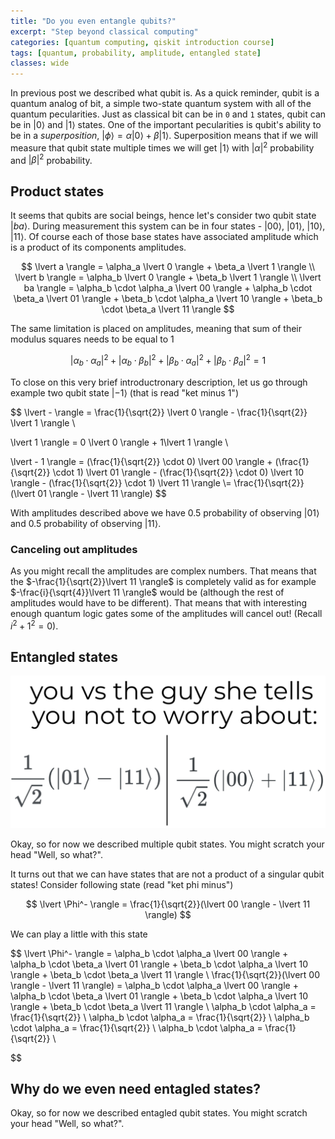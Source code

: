 ```yaml
---
title: "Do you even entangle qubits?"
excerpt: "Step beyond classical computing"
categories: [quantum computing, qiskit introduction course]
tags: [quantum, probability, amplitude, entangled state]
classes: wide
---
```


In previous post we described what qubit is. As a quick reminder, qubit is a quantum analog of bit, a simple two-state quantum system with all of the quantum pecularities. Just as classical bit can be in `0` and `1` states, qubit can be in $\lvert 0 \rangle$ and $\lvert 1 \rangle$ states. One of the important pecularities is qubit's ability to be in a _superposition_, $\lvert \phi \rangle = \alpha \lvert 0 \rangle + \beta \lvert 1 \rangle$. Superposition means that if we will measure that qubit state multiple times we will get $\lvert 1 \rangle$ with ${\lvert \alpha \rvert}^2$ probability and ${\lvert \beta \rvert}^2$ probability. 

## Product states

It seems that qubits are social beings, hence let's consider two qubit state $\lvert ba \rangle$. During measurement this system can be in four states - $\lvert 00 \rangle$, $\lvert 01 \rangle$, $\lvert 10 \rangle$, $\lvert 11 \rangle$. Of course each of those base states have associated amplitude which is a product of its components amplitudes. 

$$
\lvert a \rangle = \alpha_a \lvert 0 \rangle + \beta_a \lvert 1 \rangle \\ 
\lvert b \rangle = \alpha_b \lvert 0 \rangle + \beta_b \lvert 1 \rangle \\
\lvert ba \rangle = \alpha_b \cdot \alpha_a \lvert 00 \rangle + \alpha_b \cdot \beta_a \lvert 01 \rangle + \beta_b \cdot \alpha_a \lvert 10 \rangle + \beta_b \cdot \beta_a \lvert 11 \rangle
$$

The same limitation is placed on amplitudes, meaning that sum of their modulus squares needs to be equal to $1$

$$
{\lvert \alpha_b \cdot \alpha_a \rvert}^2 + {\lvert \alpha_b \cdot \beta_b \rvert}^2 + {\lvert \beta_b \cdot \alpha_a \rvert}^2 + {\lvert \beta_b \cdot \beta_a \rvert}^2 = 1
$$

To close on this very brief introductronary description, let us go through example two qubit state $\lvert -1 \rangle$ (that is read "ket minus 1")


$$
\lvert - \rangle = \frac{1}{\sqrt{2}} \lvert 0 \rangle - \frac{1}{\sqrt{2}} \lvert 1 \rangle \\

\lvert 1 \rangle = 0 \lvert 0 \rangle + 1\lvert 1 \rangle \\

\lvert - 1 \rangle = 
(\frac{1}{\sqrt{2}} \cdot 0) \lvert 00 \rangle + (\frac{1}{\sqrt{2}} \cdot 1) \lvert 01 \rangle - (\frac{1}{\sqrt{2}} \cdot 0) \lvert 10 \rangle - (\frac{1}{\sqrt{2}} \cdot 1) \lvert 11 \rangle 
\\= \frac{1}{\sqrt{2}}(\lvert 01 \rangle - \lvert 11 \rangle)
$$

With amplitudes described above we have 0.5 probability of observing $\lvert 01 \rangle$ and 0.5 probability of observing $\lvert 11 \rangle$.

### Canceling out amplitudes

As you might recall the amplitudes are complex numbers. That means that the $-\frac{1}{\sqrt{2}}\lvert 11 \rangle$ is completely valid as for example  $-\frac{i}{\sqrt{4}}\lvert 11 \rangle$ would be (although the rest of amplitudes would have to be different). That means that with interesting enough quantum logic gates some of the amplitudes will cancel out! (Recall $i^2 + 1^2 = 0$).

## Entangled states

![Single layer Feedforward Network](/assets/img/quantum_ent_worry_meme.png "worry_meme")

Okay, so for now we described multiple qubit states. You might scratch your head "Well, so what?".

It turns out that we can have states that are not a product of a singular qubit states! Consider following state (read "ket phi minus")

$$
\lvert \Phi^- \rangle = \frac{1}{\sqrt{2}}(\lvert 00 \rangle - \lvert 11 \rangle)
$$

We can play a little with this state

$$
\lvert \Phi^- \rangle = \alpha_b \cdot \alpha_a \lvert 00 \rangle + \alpha_b \cdot \beta_a \lvert 01 \rangle + \beta_b \cdot \alpha_a \lvert 10 \rangle + \beta_b \cdot \beta_a \lvert 11 \rangle \\
\frac{1}{\sqrt{2}}(\lvert 00 \rangle - \lvert 11 \rangle) = \alpha_b \cdot \alpha_a \lvert 00 \rangle + \alpha_b \cdot \beta_a \lvert 01 \rangle + \beta_b \cdot \alpha_a \lvert 10 \rangle + \beta_b \cdot \beta_a \lvert 11 \rangle \\
\alpha_b \cdot \alpha_a = \frac{1}{\sqrt{2}} \\
\alpha_b \cdot \alpha_a = \frac{1}{\sqrt{2}} \\
\alpha_b \cdot \alpha_a = \frac{1}{\sqrt{2}} \\
\alpha_b \cdot \alpha_a = \frac{1}{\sqrt{2}} \\



$$


## Why do we even need entagled states?

Okay, so for now we described entagled qubit states. You might scratch your head "Well, so what?".

